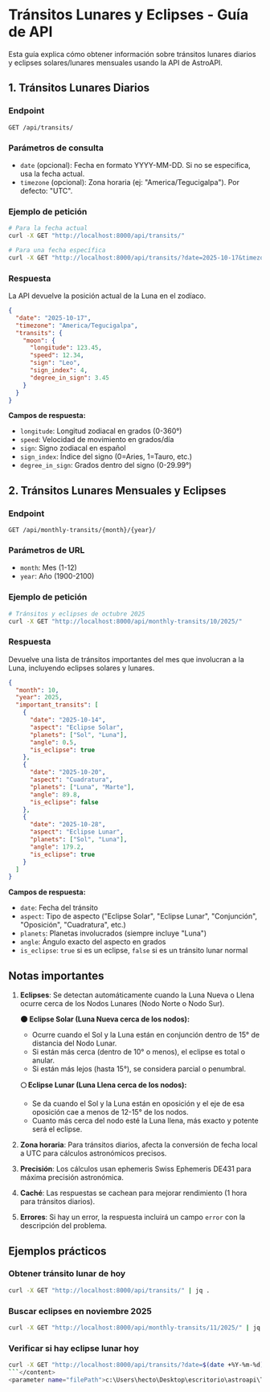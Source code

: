 # Tránsitos Lunares y Eclipses - Guía de API

Esta guía explica cómo obtener información sobre tránsitos lunares diarios y eclipses solares/lunares mensuales usando la API de AstroAPI.

## 1. Tránsitos Lunares Diarios

### Endpoint
```
GET /api/transits/
```

### Parámetros de consulta
- `date` (opcional): Fecha en formato YYYY-MM-DD. Si no se especifica, usa la fecha actual.
- `timezone` (opcional): Zona horaria (ej: "America/Tegucigalpa"). Por defecto: "UTC".

### Ejemplo de petición
```bash
# Para la fecha actual
curl -X GET "http://localhost:8000/api/transits/"

# Para una fecha específica
curl -X GET "http://localhost:8000/api/transits/?date=2025-10-17&timezone=America/Tegucigalpa"
```

### Respuesta
La API devuelve la posición actual de la Luna en el zodíaco.

```json
{
  "date": "2025-10-17",
  "timezone": "America/Tegucigalpa",
  "transits": {
    "moon": {
      "longitude": 123.45,
      "speed": 12.34,
      "sign": "Leo",
      "sign_index": 4,
      "degree_in_sign": 3.45
    }
  }
}
```

**Campos de respuesta:**
- `longitude`: Longitud zodiacal en grados (0-360°)
- `speed`: Velocidad de movimiento en grados/día
- `sign`: Signo zodiacal en español
- `sign_index`: Índice del signo (0=Aries, 1=Tauro, etc.)
- `degree_in_sign`: Grados dentro del signo (0-29.99°)

## 2. Tránsitos Lunares Mensuales y Eclipses

### Endpoint
```
GET /api/monthly-transits/{month}/{year}/
```

### Parámetros de URL
- `month`: Mes (1-12)
- `year`: Año (1900-2100)

### Ejemplo de petición
```bash
# Tránsitos y eclipses de octubre 2025
curl -X GET "http://localhost:8000/api/monthly-transits/10/2025/"
```

### Respuesta
Devuelve una lista de tránsitos importantes del mes que involucran a la Luna, incluyendo eclipses solares y lunares.

```json
{
  "month": 10,
  "year": 2025,
  "important_transits": [
    {
      "date": "2025-10-14",
      "aspect": "Eclipse Solar",
      "planets": ["Sol", "Luna"],
      "angle": 0.5,
      "is_eclipse": true
    },
    {
      "date": "2025-10-20",
      "aspect": "Cuadratura",
      "planets": ["Luna", "Marte"],
      "angle": 89.8,
      "is_eclipse": false
    },
    {
      "date": "2025-10-28",
      "aspect": "Eclipse Lunar",
      "planets": ["Sol", "Luna"],
      "angle": 179.2,
      "is_eclipse": true
    }
  ]
}
```

**Campos de respuesta:**
- `date`: Fecha del tránsito
- `aspect`: Tipo de aspecto ("Eclipse Solar", "Eclipse Lunar", "Conjunción", "Oposición", "Cuadratura", etc.)
- `planets`: Planetas involucrados (siempre incluye "Luna")
- `angle`: Ángulo exacto del aspecto en grados
- `is_eclipse`: `true` si es un eclipse, `false` si es un tránsito lunar normal

## Notas importantes

1. **Eclipses**: Se detectan automáticamente cuando la Luna Nueva o Llena ocurre cerca de los Nodos Lunares (Nodo Norte o Nodo Sur).
   
   **🌑 Eclipse Solar (Luna Nueva cerca de los nodos):**
   - Ocurre cuando el Sol y la Luna están en conjunción dentro de 15° de distancia del Nodo Lunar.
   - Si están más cerca (dentro de 10° o menos), el eclipse es total o anular.
   - Si están más lejos (hasta 15°), se considera parcial o penumbral.
   
   **🌕 Eclipse Lunar (Luna Llena cerca de los nodos):**
   - Se da cuando el Sol y la Luna están en oposición y el eje de esa oposición cae a menos de 12-15° de los nodos.
   - Cuanto más cerca del nodo esté la Luna llena, más exacto y potente será el eclipse.

2. **Zona horaria**: Para tránsitos diarios, afecta la conversión de fecha local a UTC para cálculos astronómicos precisos.

3. **Precisión**: Los cálculos usan ephemeris Swiss Ephemeris DE431 para máxima precisión astronómica.

4. **Caché**: Las respuestas se cachean para mejorar rendimiento (1 hora para tránsitos diarios).

5. **Errores**: Si hay un error, la respuesta incluirá un campo `error` con la descripción del problema.

## Ejemplos prácticos

### Obtener tránsito lunar de hoy
```bash
curl -X GET "http://localhost:8000/api/transits/" | jq .
```

### Buscar eclipses en noviembre 2025
```bash
curl -X GET "http://localhost:8000/api/monthly-transits/11/2025/" | jq .
```

### Verificar si hay eclipse lunar hoy
```bash
curl -X GET "http://localhost:8000/api/transits/?date=$(date +%Y-%m-%d)" | jq .
```</content>
<parameter name="filePath">c:\Users\hecto\Desktop\escritorio\astroapi\TRANSITOS_LUNARES_ECLIPSES.md